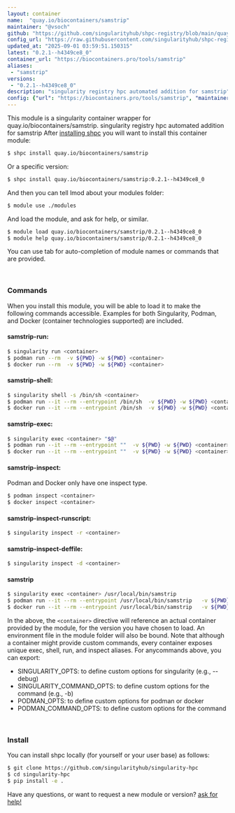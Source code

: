 ```yaml
---
layout: container
name:  "quay.io/biocontainers/samstrip"
maintainer: "@vsoch"
github: "https://github.com/singularityhub/shpc-registry/blob/main/quay.io/biocontainers/samstrip/container.yaml"
config_url: "https://raw.githubusercontent.com/singularityhub/shpc-registry/main/quay.io/biocontainers/samstrip/container.yaml"
updated_at: "2025-09-01 03:59:51.150315"
latest: "0.2.1--h4349ce8_0"
container_url: "https://biocontainers.pro/tools/samstrip"
aliases:
 - "samstrip"
versions:
 - "0.2.1--h4349ce8_0"
description: "singularity registry hpc automated addition for samstrip"
config: {"url": "https://biocontainers.pro/tools/samstrip", "maintainer": "@vsoch", "description": "singularity registry hpc automated addition for samstrip", "latest": {"0.2.1--h4349ce8_0": "sha256:34c6f9766209924a2b555ff67b74d4c1db00116aeee25c4cdc4a2cc83abac7a7"}, "tags": {"0.2.1--h4349ce8_0": "sha256:34c6f9766209924a2b555ff67b74d4c1db00116aeee25c4cdc4a2cc83abac7a7"}, "docker": "quay.io/biocontainers/samstrip", "aliases": {"samstrip": "/usr/local/bin/samstrip"}}
---
```


This module is a singularity container wrapper for quay.io/biocontainers/samstrip.
singularity registry hpc automated addition for samstrip
After [installing shpc](#install) you will want to install this container module:


```bash
$ shpc install quay.io/biocontainers/samstrip
```

Or a specific version:

```bash
$ shpc install quay.io/biocontainers/samstrip:0.2.1--h4349ce8_0
```

And then you can tell lmod about your modules folder:

```bash
$ module use ./modules
```

And load the module, and ask for help, or similar.

```bash
$ module load quay.io/biocontainers/samstrip/0.2.1--h4349ce8_0
$ module help quay.io/biocontainers/samstrip/0.2.1--h4349ce8_0
```

You can use tab for auto-completion of module names or commands that are provided.

<br>

### Commands

When you install this module, you will be able to load it to make the following commands accessible.
Examples for both Singularity, Podman, and Docker (container technologies supported) are included.

#### samstrip-run:

```bash
$ singularity run <container>
$ podman run --rm  -v ${PWD} -w ${PWD} <container>
$ docker run --rm  -v ${PWD} -w ${PWD} <container>
```

#### samstrip-shell:

```bash
$ singularity shell -s /bin/sh <container>
$ podman run --it --rm --entrypoint /bin/sh  -v ${PWD} -w ${PWD} <container>
$ docker run --it --rm --entrypoint /bin/sh  -v ${PWD} -w ${PWD} <container>
```

#### samstrip-exec:

```bash
$ singularity exec <container> "$@"
$ podman run --it --rm --entrypoint ""  -v ${PWD} -w ${PWD} <container> "$@"
$ docker run --it --rm --entrypoint ""  -v ${PWD} -w ${PWD} <container> "$@"
```

#### samstrip-inspect:

Podman and Docker only have one inspect type.

```bash
$ podman inspect <container>
$ docker inspect <container>
```

#### samstrip-inspect-runscript:

```bash
$ singularity inspect -r <container>
```

#### samstrip-inspect-deffile:

```bash
$ singularity inspect -d <container>
```


#### samstrip

```bash
$ singularity exec <container> /usr/local/bin/samstrip
$ podman run --it --rm --entrypoint /usr/local/bin/samstrip   -v ${PWD} -w ${PWD} <container> -c " $@"
$ docker run --it --rm --entrypoint /usr/local/bin/samstrip   -v ${PWD} -w ${PWD} <container> -c " $@"
```



In the above, the `<container>` directive will reference an actual container provided
by the module, for the version you have chosen to load. An environment file in the
module folder will also be bound. Note that although a container
might provide custom commands, every container exposes unique exec, shell, run, and
inspect aliases. For anycommands above, you can export:

 - SINGULARITY_OPTS: to define custom options for singularity (e.g., --debug)
 - SINGULARITY_COMMAND_OPTS: to define custom options for the command (e.g., -b)
 - PODMAN_OPTS: to define custom options for podman or docker
 - PODMAN_COMMAND_OPTS: to define custom options for the command

<br>

### Install

You can install shpc locally (for yourself or your user base) as follows:

```bash
$ git clone https://github.com/singularityhub/singularity-hpc
$ cd singularity-hpc
$ pip install -e .
```

Have any questions, or want to request a new module or version? [ask for help!](https://github.com/singularityhub/singularity-hpc/issues)